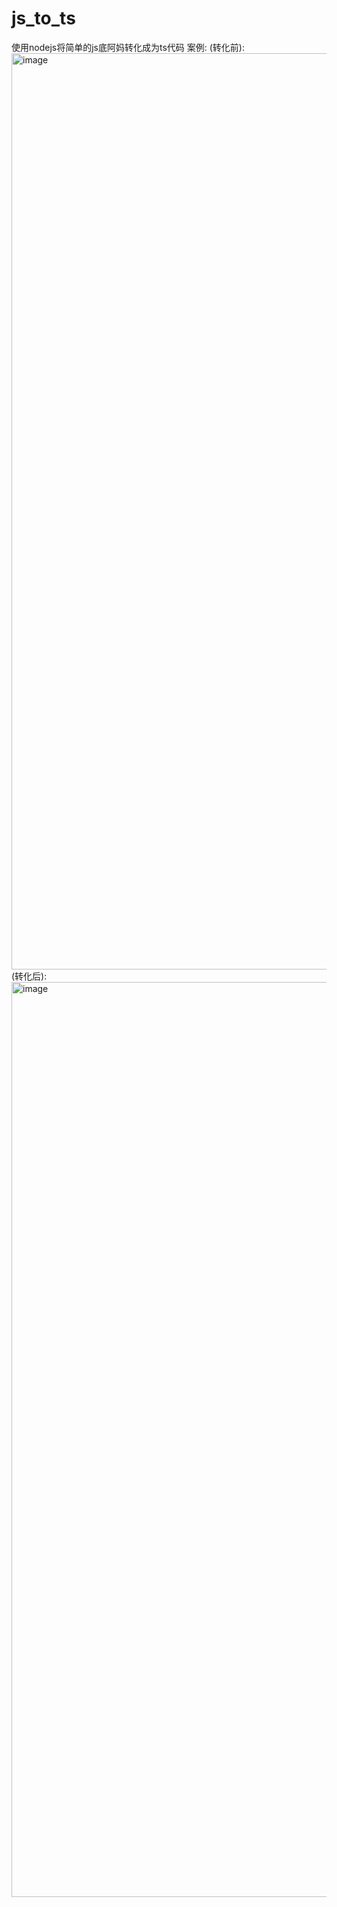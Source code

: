 # js_to_ts
使用nodejs将简单的js底阿妈转化成为ts代码
案例:
(转化前): <img width="1466" alt="image" src="https://github.com/1109176988/js_to_ts/assets/73373421/989eea9e-f3b1-4458-b874-fde0dda220c3">
(转化后): <img width="1464" alt="image" src="https://github.com/1109176988/js_to_ts/assets/73373421/57e2290c-2611-4dd9-af86-da1ad6974a16">
